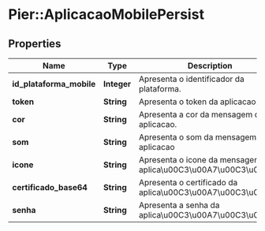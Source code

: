 # Pier::AplicacaoMobilePersist

## Properties
Name | Type | Description | Notes
------------ | ------------- | ------------- | -------------
**id_plataforma_mobile** | **Integer** | Apresenta o identificador da plataforma. | [optional] 
**token** | **String** | Apresenta o token da aplicacao. | [optional] 
**cor** | **String** | Apresenta a cor da mensagem da aplicacao. | [optional] 
**som** | **String** | Apresenta o som da mensagem da aplicacao | [optional] 
**icone** | **String** | Apresenta o icone da mensagem da aplica\u00C3\u00A7\u00C3\u00A3o. | [optional] 
**certificado_base64** | **String** | Apresenta o certificado da aplica\u00C3\u00A7\u00C3\u00A3o. | [optional] 
**senha** | **String** | Apresenta a senha da aplica\u00C3\u00A7\u00C3\u00A3o. | [optional] 



